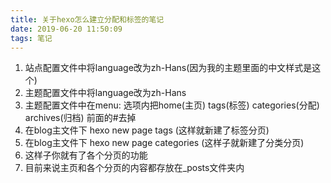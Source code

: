 ```yaml
---
title: 关于hexo怎么建立分配和标签的笔记
date: 2019-06-20 11:50:09
tags: 笔记
---
```


1. 站点配置文件中将language改为zh-Hans(因为我的主题里面的中文样式是这个)
2. 主题配置文件中将language改为zh-Hans
3. 主题配置文件中在menu: 选项内把home(主页) tags(标签) categories(分配) archives(归档) 前面的#去掉
4. 在blog主文件下 hexo new page tags (这样就新建了标签分页)
5. 在blog主文件下 hexo new page categories (这样子就新建了分类分页)
6. 这样子你就有了各个分页的功能
7. 目前来说主页和各个分页的内容都存放在_posts文件夹内
